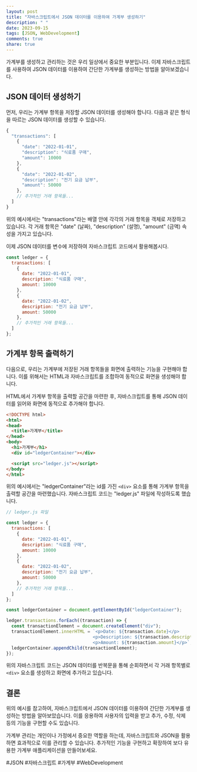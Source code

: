 ```yaml
---
layout: post
title: "자바스크립트에서 JSON 데이터를 이용하여 가계부 생성하기"
description: " "
date: 2023-09-15
tags: [JSON, WebDevelopment]
comments: true
share: true
---
```


가계부를 생성하고 관리하는 것은 우리 일상에서 중요한 부분입니다. 이제 자바스크립트를 사용하여 JSON 데이터를 이용하여 간단한 가계부를 생성하는 방법을 알아보겠습니다.

## JSON 데이터 생성하기

먼저, 우리는 가계부 항목을 저장할 JSON 데이터를 생성해야 합니다. 다음과 같은 형식을 따르는 JSON 데이터를 생성할 수 있습니다.

```javascript
{
  "transactions": [
    {
      "date": "2022-01-01",
      "description": "식료품 구매",
      "amount": 10000
    },
    {
      "date": "2022-01-02",
      "description": "전기 요금 납부",
      "amount": 50000
    },
    // 추가적인 거래 항목들...
  ]
}
```

위의 예시에서는 "transactions"라는 배열 안에 각각의 거래 항목을 객체로 저장하고 있습니다. 각 거래 항목은 "date" (날짜), "description" (설명), "amount" (금액) 속성을 가지고 있습니다.

이제 JSON 데이터를 변수에 저장하여 자바스크립트 코드에서 활용해봅시다.

```javascript
const ledger = {
  transactions: [
    {
      date: "2022-01-01",
      description: "식료품 구매",
      amount: 10000
    },
    {
      date: "2022-01-02",
      description: "전기 요금 납부",
      amount: 50000
    },
    // 추가적인 거래 항목들...
  ]
};
```

## 가계부 항목 출력하기

다음으로, 우리는 가계부에 저장된 거래 항목들을 화면에 출력하는 기능을 구현해야 합니다. 이를 위해서는 HTML과 자바스크립트를 조합하여 동적으로 화면을 생성해야 합니다.

HTML에서 가계부 항목을 출력할 공간을 마련한 후, 자바스크립트를 통해 JSON 데이터를 읽어와 화면에 동적으로 추가해야 합니다.

```html
<!DOCTYPE html>
<html>
<head>
  <title>가계부</title>
</head>
<body>
  <h1>가계부</h1>
  <div id="ledgerContainer"></div>

  <script src="ledger.js"></script>
</body>
</html>
```

위의 예시에서는 "ledgerContainer"라는 id를 가진 `<div>` 요소를 통해 가계부 항목을 출력할 공간을 마련했습니다. 자바스크립트 코드는 "ledger.js" 파일에 작성하도록 했습니다.

```javascript
// ledger.js 파일

const ledger = {
  transactions: [
    {
      date: "2022-01-01",
      description: "식료품 구매",
      amount: 10000
    },
    {
      date: "2022-01-02",
      description: "전기 요금 납부",
      amount: 50000
    },
    // 추가적인 거래 항목들...
  ]
};

const ledgerContainer = document.getElementById("ledgerContainer");

ledger.transactions.forEach((transaction) => {
  const transactionElement = document.createElement("div");
  transactionElement.innerHTML = `<p>Date: ${transaction.date}</p>
                                 <p>Description: ${transaction.description}</p>
                                 <p>Amount: ${transaction.amount}</p>`;
  ledgerContainer.appendChild(transactionElement);
});
```

위의 자바스크립트 코드는 JSON 데이터를 반복문을 통해 순회하면서 각 거래 항목별로 `<div>` 요소를 생성하고 화면에 추가하고 있습니다.

## 결론

위의 예시를 참고하여, 자바스크립트에서 JSON 데이터를 이용하여 간단한 가계부를 생성하는 방법을 알아보았습니다. 이를 응용하여 사용자의 입력을 받고 추가, 수정, 삭제 등의 기능을 구현할 수도 있습니다.

가계부 관리는 개인이나 가정에서 중요한 역할을 하는데, 자바스크립트와 JSON을 활용하면 효과적으로 이를 관리할 수 있습니다. 추가적인 기능을 구현하고 확장하여 보다 유용한 가계부 애플리케이션을 만들어보세요.

#JSON #자바스크립트 #가계부 #WebDevelopment